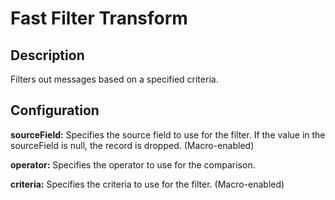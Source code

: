 # Fast Filter Transform


Description
-----------
Filters out messages based on a specified criteria.


Configuration
-------------
**sourceField:** Specifies the source field to use for the filter. If the value in the sourceField is null, the record is dropped. (Macro-enabled)

**operator:** Specifies the operator to use for the comparison.

**criteria:** Specifies the criteria to use for the filter. (Macro-enabled)

